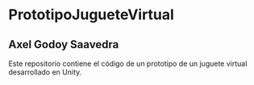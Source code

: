 # PrototipoJugueteVirtual
## Axel Godoy Saavedra
Este repositorio contiene el código de un prototipo de un juguete virtual desarrollado en Unity.
